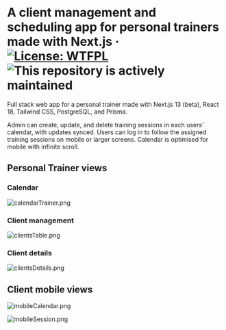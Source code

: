 # A client management and scheduling app for personal trainers made with Next.js &middot; [![License: WTFPL](https://img.shields.io/github/license/james-langridge/fit-for-life-trainer.svg)](http://www.wtfpl.net/about/) ![This repository is actively maintained](https://img.shields.io/maintenance/yes/2023)

Full stack web app for a personal trainer made with Next.js 13 (beta), React 18, Tailwind CSS, PostgreSQL, and Prisma.

Admin can create, update, and delete training sessions in each users' calendar, with updates synced.  Users can log in to follow the assigned training sessions on mobile or larger screens.  Calendar is optimised for mobile with infinite scroll.

## Personal Trainer views
### Calendar
![calendarTrainer.png](docs/calendarTrainer.png)
### Client management
![clientsTable.png](docs/clientsTable.png)
### Client details
![clientsDetails.png](docs/clientsDetails.png)

## Client mobile views
![mobileCalendar.png](docs/mobileCalendar.png)

![mobileSession.png](docs/mobileSession.png)




